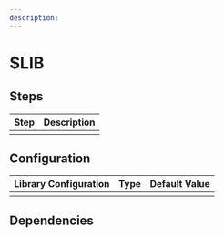```yaml
---
description: 
---
```


# $LIB

## Steps

| Step | Description |
|------|-------------|
|      |             |

## Configuration

| Library Configuration | Type | Default Value |
|-----------------------|------|---------------|
|                       |      |               |

## Dependencies
